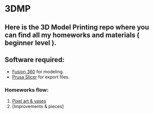 # 3DMP
## Here is the 3D Model Printing repo where you can find all my homeworks and materials ( beginner level ).

## Software required:
   * [Fusion 360](https://www.autodesk.com/products/fusion-360/overview) for modeling.
   * [Prusa Slicer](https://www.prusa3d.com/prusaslicer) for export files.

### Homeworks flow:
   1. [Pixel art & vases](https://github.com/Seras3/3DMP/tree/master/1-Homework-Pika-Vase)
   1. [Improvements & pieces]
